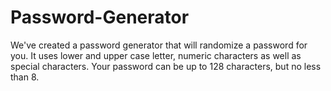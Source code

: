 # Password-Generator
 
 We've created a password generator that will randomize a password for you. It uses lower and upper case letter, numeric characters as well as special characters. Your password can be up to 128 characters, but no less than 8.

 